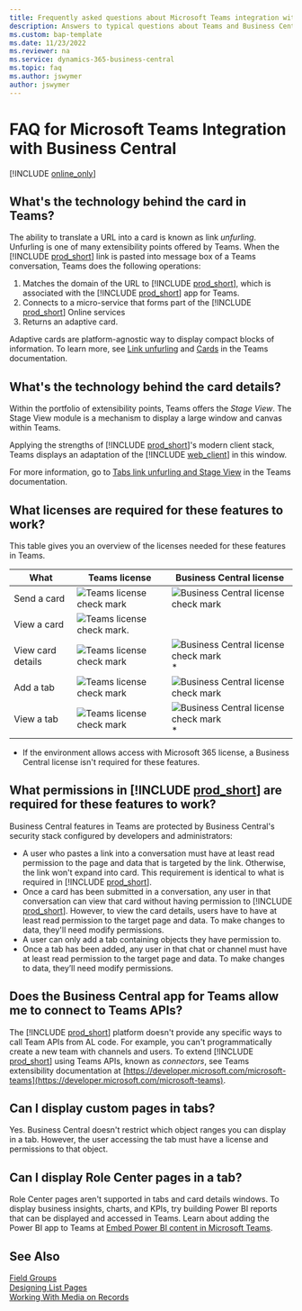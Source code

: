 ```yaml
---
title: Frequently asked questions about Microsoft Teams integration with Business Central
description: Answers to typical questions about Teams and Business Central
ms.custom: bap-template
ms.date: 11/23/2022
ms.reviewer: na
ms.service: dynamics-365-business-central
ms.topic: faq
ms.author: jswymer
author: jswymer
---
```

# FAQ for Microsoft Teams Integration with Business Central

[!INCLUDE [online_only](includes/online_only.md)]

## What's the technology behind the card in Teams?

The ability to translate a URL into a card is known as link *unfurling*. Unfurling is one of many extensibility points offered by Teams. When the [!INCLUDE [prod_short](includes/prod_short.md)] link is pasted into message box of a Teams conversation, Teams does the following operations:

1. Matches the domain of the URL to [!INCLUDE [prod_short](includes/prod_short.md)], which is associated with the [!INCLUDE [prod_short](includes/prod_short.md)] app for Teams.
2. Connects to a micro-service that forms part of the [!INCLUDE [prod_short](includes/prod_short.md)] Online services
3. Returns an adaptive card.

Adaptive cards are platform-agnostic way to display compact blocks of information. To learn more, see [Link unfurling](/microsoftteams/platform/messaging-extensions/how-to/link-unfurling?tabs=dotnet) and [Cards](/microsoftteams/platform/task-modules-and-cards/what-are-cards) in the Teams documentation.

## What's the technology behind the card details?

Within the portfolio of extensibility points, Teams offers the *Stage View*. The Stage View module is a mechanism to display a large window and canvas within Teams.

Applying the strengths of [!INCLUDE [prod_short](includes/prod_short.md)]'s modern client stack, Teams displays an adaptation of the [!INCLUDE [web_client](includes/webclient.md)] in this window.

For more information, go to [Tabs link unfurling and Stage View](/microsoftteams/platform/tabs/tabs-link-unfurling) in the Teams documentation.

## What licenses are required for these features to work?

This table gives you an overview of the licenses needed for these features in Teams.

|What|Teams license|Business Central license|
|----|---|---|
|Send a card|![Teams license check mark](media/check.png "check")|![Business Central license check mark](media/check.png "check")|
|View a card|![Teams license check mark.](media/check.png "Business Central license check mark")||
|View card details|![Teams license check mark](media/check.png "check")|![Business Central license check mark](media/check.png "check")*|
|Add a tab|![Teams license check mark](media/check.png "check")|![Business Central license check mark](media/check.png "check")|
|View a tab|![Teams license check mark](media/check.png "check")|![Business Central license check mark](media/check.png "check")*|

* If the environment allows access with Microsoft 365 license, a Business Central license isn't required for these features.

## What permissions in [!INCLUDE [prod_short](includes/prod_short.md)] are required for these features to work?

Business Central features in Teams are protected by Business Central's security stack configured by developers and administrators:

- A user who pastes a link into a conversation must have at least read permission to the page and data that is targeted by the link. Otherwise, the link won't expand into card. This requirement is identical to what is required in [!INCLUDE [prod_short](includes/prod_short.md)].
- Once a card has been submitted in a conversation, any user in that conversation can view that card without having permission to [!INCLUDE [prod_short](includes/prod_short.md)]. However, to view the card details, users have to have at least read permission to the target page and data. To make changes to data, they'll need modify permissions.
- A user can only add a tab containing objects they have permission to.
- Once a tab has been added, any user in that chat or channel must have at least read permission to the target page and data. To make changes to data, they’ll need modify permissions. 

## Does the Business Central app for Teams allow me to connect to Teams APIs?

The [!INCLUDE [prod_short](includes/prod_short.md)] platform doesn't provide any specific ways to call Team APIs from AL code. For example, you can't programmatically create a new team with channels and users. To extend [!INCLUDE [prod_short](includes/prod_short.md)] using Teams APIs, known as *connectors*, see Teams extensibility documentation at [https://developer.microsoft.com/microsoft-teams](https://developer.microsoft.com/microsoft-teams).

## Can I display custom pages in tabs? 

Yes. Business Central doesn't restrict which object ranges you can display in a tab. However, the user accessing the tab must have a license and permissions to that object.

## Can I display Role Center pages in a tab? 

Role Center pages aren't supported in tabs and card details windows. To display business insights, charts, and KPIs, try building Power BI reports that can be displayed and accessed in Teams. Learn about adding the Power BI app to Teams at [Embed Power BI content in Microsoft Teams](/power-bi/collaborate-share/service-embed-report-microsoft-teams).

## See Also

[Field Groups](devenv-field-groups.md)  
[Designing List Pages](devenv-designing-list-pages.md)  
[Working With Media on Records](devenv-working-with-media-on-records.md)  
